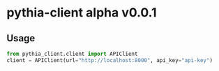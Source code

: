 # pythia-client alpha v0.0.1
## Usage
```python
from pythia_client.client import APIClient
client = APIClient(url="http://localhost:8000", api_key="api-key")
```